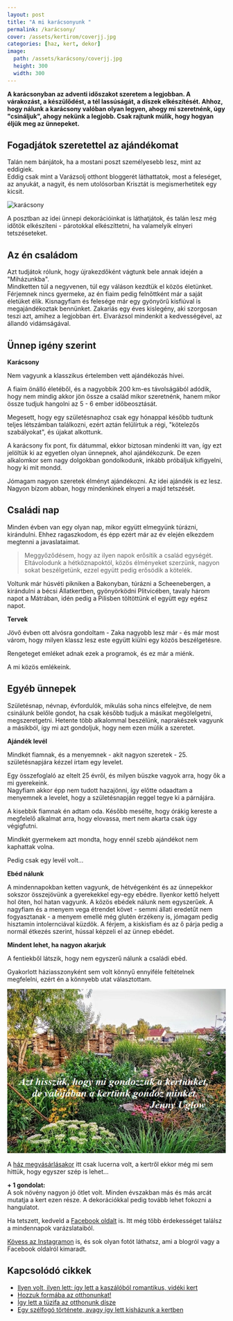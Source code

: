 ```yaml
---
layout: post
title: "A mi karácsonyunk " 
permalink: /karácsony/
cover: /assets/kertirom/coverjj.jpg
categories: [haz, kert, dekor]
image:
  path: /assets/karácsony/coverjj.jpg
  height: 300
  width: 300
---
```





**A karácsonyban az adventi időszakot szeretem a legjobban. A várakozást, a készülődést, a tél lassúságát, a díszek elkészítését. Ahhoz, hogy nálunk a karácsony valóban olyan legyen, ahogy mi szeretnénk, úgy "csináljuk", ahogy nekünk a legjobb. Csak rajtunk múlik, hogy hogyan éljük meg az ünnepeket.**


## Fogadjátok szeretettel az ajándékomat

Talán nem bánjátok, ha a mostani poszt személyesebb lesz, mint az eddigiek.  
Eddig csak mint a Varázsolj otthont bloggerét láthattatok, most a feleséget, az anyukát, a nagyit, és nem utolósorban Krisztát is megismerhetitek egy kicsit.


![karácsony](/assets/karácsony/IMG_20191201_135652.jpg)


A posztban az idei ünnepi dekorációinkat is láthatjátok, és talán lesz még időtök elkészíteni - párotokkal elkészíttetni, ha valamelyik elnyeri tetszéseteket.

## Az én családom


Azt tudjátok rólunk, hogy újrakezdőként vágtunk bele annak idején a "Miházunkba".  
Mindketten túl a negyvenen, túl egy váláson kezdtük el közös életünket. Férjemnek nincs gyermeke, az én fiaim pedig felnőttként már a saját életüket élik. Kisnagyfiam és felesége már egy gyönyörű kisfiúval is megajándékoztak bennünket. Zakariás egy éves kislegény, aki szorgosan teszi azt, amihez a legjobban ért. Elvarázsol mindenkit a kedvességével, az állandó vidámságával.


## Ünnep igény szerint


**Karácsony**

Nem vagyunk a klasszikus értelemben vett ajándékozás hívei. 



A fiaim önálló életéből, és a nagyobbik 200 km-es távolságából adódik, hogy nem mindig akkor jön össze a család mikor szeretnénk, hanem mikor össze tudjuk hangolni az 5 - 6 ember időbeosztását.

Megesett, hogy egy születésnaphoz csak egy hónappal később tudtunk teljes létszámban találkozni, ezért aztán felülírtuk a régi, "kötelezős szabályokat", és újakat alkottunk.  

A karácsony fix pont, fix dátummal, ekkor biztosan mindenki itt van, így ezt jelöltük ki az egyetlen olyan ünnepnek, ahol ajándékozunk. De ezen alkalomkor sem nagy dolgokban gondolkodunk, inkább próbáljuk kifigyelni, hogy ki mit mondd.



Jómagam nagyon szeretek élményt ajándékozni. 
Az idei ajándék is ez lesz. Nagyon bízom abban, hogy mindenkinek elnyeri a majd tetszését.
 
## Családi nap

Minden évben van egy olyan nap, mikor együtt elmegyünk túrázni, kirándulni. Ehhez ragaszkodom, és épp ezért már az év elején elkezdem megtenni a javaslataimat. 

> Meggyőződésem, hogy az ilyen napok erősítik a család egységét. Eltávolodunk a hétköznapoktól, közös élményeket szerzünk, nagyon sokat beszélgetünk, ezzel együtt pedig erősödik a kötelék. 


Voltunk már húsvéti pikniken a Bakonyban, túrázni a Scheenebergen, a kirándulni a bécsi Állatkertben, gyönyörködni Plitvicében, tavaly három napot a Mátrában, idén pedig a Pilisben töltöttünk el együtt egy egész napot.

**Tervek**

Jövő évben ott alvósra gondoltam - Zaka nagyobb lesz már - és már most várom, hogy milyen klassz lesz este együtt kiülni egy közös beszélgetésre.

Rengeteget emléket adnak ezek a programok, és ez már a miénk. 

A mi közös emlékeink.



## Egyéb ünnepek


Születésnap, névnap, évfordulók, mikulás soha nincs elfelejtve, de nem csinálunk belőle gondot, ha csak később tudjuk a másikat megölelgetni, megszeretgetni. Hetente több alkalommal beszélünk, naprakészek vagyunk a másikból, így mi azt gondoljuk, hogy nem ezen múlik a szeretet. 

**Ajándék levél**

Mindkét fiamnak, és a menyemnek - akit nagyon szeretek - 25. születésnapjára kézzel írtam egy levelet. 

Egy összefoglaló az eltelt 25 évről, és milyen büszke vagyok arra, hogy ők a mi gyerekeink.  
Nagyfiam akkor épp nem tudott hazajönni, így előtte odaadtam a menyemnek a levelet, hogy a születésnapján reggel tegye ki a párnájára. 

A kisebbik fiamnak én adtam oda. Később mesélte, hogy órákig kereste a megfelelő alkalmat arra, hogy elovassa, mert nem akarta csak úgy végigfutni.

Mindkét gyermekem azt mondta, hogy ennél szebb ajándékot nem kaphattak volna.


Pedig csak egy levél volt...



**Ebéd nálunk**

A mindennapokban ketten vagyunk, de hétvégenként és az ünnepekkor sokszor összejövünk a gyerekekkel egy-egy ebédre.  Ilyenkor kettő helyett hol öten, hol hatan vagyunk. 
A közös ebédek nálunk nem egyszerűek. A nagyfiam és a menyem vega étrendet követ - semmi állati eredetűt nem fogyasztanak - a menyem emellé még glutén érzékeny is, jómagam pedig hisztamin intolernciával küzdök. A férjem, a kiskisfiam és az ő párja pedig a normál étkezés szerint, hússal képzeli el az ünnep ebédet.



**Mindent lehet, ha nagyon akarjuk**


A fentiekből látszik, hogy nem egyszerű nálunk a családi ebéd.

Gyakorlott háziasszonyként sem volt könnyű ennyiféle feltételnek megfelelni, ezért én a könnyebb utat választottam.






![kertirom](/assets/kertirom/coverj.jpg)



 
A [ház megvásárlásakor](/2019-02-09/hazvasarlas) itt csak lucerna volt, a kertről ekkor még mi sem hittük, hogy egyszer szép is lehet... 






**+ 1 gondolat:**  
A sok növény nagyon jó ötlet volt. Minden évszakban más és más arcát mutatja a kert ezen része. A dekorációkkal pedig tovább lehet fokozni a hangulatot.


Ha tetszett, kedveld a <a href="https://www.facebook.com/Var%C3%A1zsolj-otthont-360330751226066/" target="_blank">Facebook oldalt</a> is. Itt még több érdekességet találsz a mindennapok varázslataiból.

<a href="https://www.instagram.com/varazsoljotthont/?hl=hu/" target="_blank">Kövess az Instagramon</a> is, és sok olyan fotót láthatsz, ami a blogról vagy a Facebook oldalról kimaradt.


## Kapcsolódó cikkek


* [Ilyen volt, ilyen lett: így lett a kaszálóból romantikus, vidéki kert](/2019-06-26/kulsokorlet)
* [Hozzuk formába az otthonunkat!](/2019-03-26/dekoráció)
* [Így lett a tüzifa az otthonunk dísze](/2019-05-16/fábólkreatívan)
* [Egy szélfogó története, avagy így lett kisházunk a kertben](/2019-08-18/szerszamtarolo)



 




